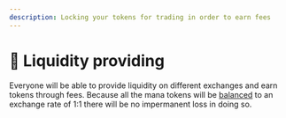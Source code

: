 ```yaml
---
description: Locking your tokens for trading in order to earn fees
---
```


# 🚰 Liquidity providing

Everyone will be able to provide liquidity on different exchanges and earn tokens through fees. Because all the mana tokens will be [balanced](rebalancing.md) to an exchange rate of 1:1 there will be no impermanent loss in doing so.
